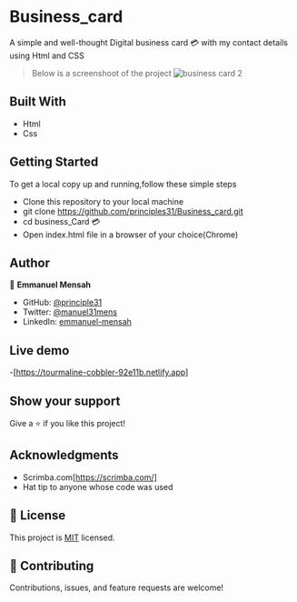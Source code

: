 # Business_card
A simple and well-thought Digital business card 💳 with my contact details using Html and CSS 

> Below is a screenshoot of the project 
![business card 2](https://user-images.githubusercontent.com/90258833/212476958-24c5bb8d-35f2-4d35-a0d7-74e0e5da705d.PNG)

## Built With

- Html
- Css

## Getting Started
To get a local copy up and running,follow these simple steps

- Clone this repository to your local machine
- git clone https://github.com/principles31/Business_card.git
- cd business_Card 💳 
- Open index.html file in a browser of your choice(Chrome)

## Author

👤 **Emmanuel Mensah**

- GitHub: [@principle31](https://github.com/principles31)
- Twitter: [@manuel31mens](https://Twiter.com/@Manuel31mens)
- LinkedIn: [emmanuel-mensah](www.linkedin.com/in/emmanuel-mensah-)

## Live demo 
-[https://tourmaline-cobbler-92e11b.netlify.app]

## Show your support

Give a ⭐️ if you like this project!

## Acknowledgments
- Scrimba.com[https://scrimba.com/]
- Hat tip to anyone whose code was used

## 📝 License

This project is [MIT](https://git@github.com:principles31/Business_card.git/blob//LICENSE) licensed.

## 🤝 Contributing

Contributions, issues, and feature requests are welcome!


